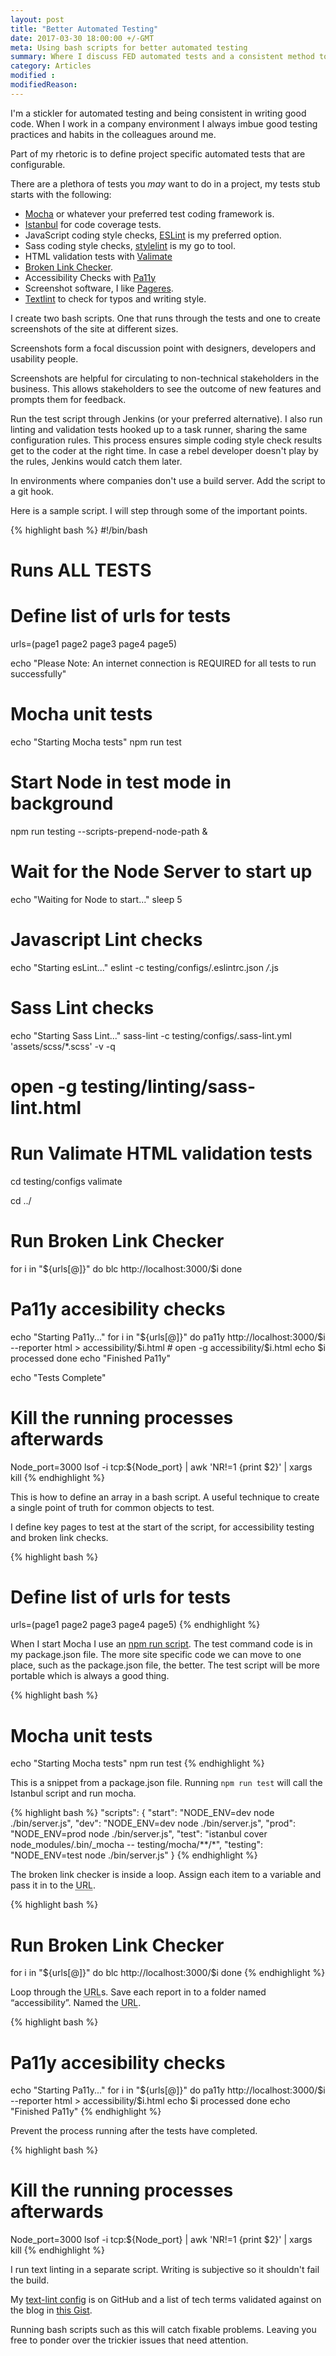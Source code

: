 ```yaml
---
layout: post
title: "Better Automated Testing"
date: 2017-03-30 18:00:00 +/-GMT
meta: Using bash scripts for better automated testing
summary: Where I discuss FED automated tests and a consistent method to implement them
category: Articles
modified :
modifiedReason:
---
```


I'm a stickler for automated testing and being consistent in writing good code. When I work in a company environment I always imbue good testing practices and habits in the colleagues around me.

Part of my rhetoric is to define project specific automated tests that are configurable.

There are a plethora of tests you *may* want to do in a project, my tests stub starts with the following:

* [Mocha](https://mochajs.org) or whatever your preferred test coding framework is.
* [Istanbul](https://github.com/gotwarlost/istanbul)  for code coverage tests.
* JavaScript coding style checks, [ESLint](http://eslint.org) is my preferred option.
* Sass coding style checks, [stylelint](https://stylelint.io) is my go to tool.
* HTML validation tests with [Valimate](https://github.com/jamesseanwright/valimate)
* [Broken Link Checker](https://github.com/stevenvachon/broken-link-checker).
* Accessibility Checks with [Pa11y](http://pa11y.org)
* Screenshot software, I like [Pageres](https://github.com/sindresorhus/pageres-cli).
* [Textlint](https://textlint.github.io) to check for typos and writing style.

I create two bash scripts. One that runs through the tests and one to create screenshots of the site at different sizes.

Screenshots form a focal discussion point with designers, developers and usability people.

Screenshots are helpful for circulating to non-technical stakeholders in the business. This allows stakeholders to see the outcome of new features and prompts them for feedback.

Run the test script through Jenkins (or your preferred alternative). I also run linting and validation tests hooked up to a task runner, sharing the same configuration rules. This process ensures simple coding style check results get to the coder at the right time. In case a rebel developer doesn't play by the rules, Jenkins would catch them later.

In environments where companies don't use a build server. Add the script to a git hook.

Here is a sample script. I will step through some of the important points.

{% highlight bash %}
#!/bin/bash
# Runs ALL TESTS

# Define list of urls for tests
urls=(page1 page2 page3 page4 page5)

echo "Please Note: An internet connection is REQUIRED for all tests to run successfully"

# Mocha unit tests
echo "Starting Mocha tests"
npm run test

# Start Node in test mode in background
npm run testing --scripts-prepend-node-path &

# Wait for the Node Server to start up
echo "Waiting for Node to start..."
sleep 5

# Javascript Lint checks
echo "Starting esLint..."
eslint -c testing/configs/.eslintrc.json */*.js

# Sass Lint checks
echo "Starting Sass Lint..."
sass-lint -c testing/configs/.sass-lint.yml 'assets/scss/*.scss' -v -q
# open -g testing/linting/sass-lint.html

# Run Valimate HTML validation tests
cd testing/configs
valimate

cd ../

# Run Broken Link Checker
for i in "${urls[@]}"
do
    blc http://localhost:3000/$i
done

# Pa11y accesibility checks
echo "Starting Pa11y..."
for i in "${urls[@]}"
do
    pa11y http://localhost:3000/$i --reporter html > accessibility/$i.html
    # open -g accessibility/$i.html
    echo $i processed
done
echo "Finished Pa11y"

echo "Tests Complete"

# Kill the running processes afterwards
Node_port=3000
lsof -i tcp:${Node_port} | awk 'NR!=1 {print $2}' | xargs kill
{% endhighlight %}

This is how to define an array in a bash script. A useful technique to create a single point of truth for common objects to test.

I define key pages to test at the start of the script, for accessibility testing and broken link checks.

{% highlight bash %}
# Define list of urls for tests
urls=(page1 page2 page3 page4 page5)
{% endhighlight %}

When I start Mocha I use an [npm run script](https://docs.npmjs.com/cli/run-script). The test command code is in my package.json file. The more site specific code we can move to one place, such as the package.json file, the better. The test script will be more portable which is always a good thing.

{% highlight bash %}
# Mocha unit tests
echo "Starting Mocha tests"
npm run test
{% endhighlight %}

This is a snippet from a package.json file. Running ```npm run test``` will call the Istanbul script and run mocha.

{% highlight bash %}
 "scripts": {
    "start": "NODE_ENV=dev node ./bin/server.js",
    "dev": "NODE_ENV=dev node ./bin/server.js",
    "prod": "NODE_ENV=prod node ./bin/server.js",
    "test": "istanbul cover node_modules/.bin/_mocha -- testing/mocha/**/*",
    "testing": "NODE_ENV=test node ./bin/server.js"
  }
{% endhighlight %}

The broken link checker is inside a loop. Assign each item to a variable and pass it in to the <abbr title="Uniform Resource Locator">URL</abbr>.

{% highlight bash %}
# Run Broken Link Checker
for i in "${urls[@]}"
do
    blc http://localhost:3000/$i
done
{% endhighlight %}

Loop through the <abbr title="Uniform Resource Locator">URL</abbr>s. Save each report in to a folder named “accessibility”. Named the <abbr title="Uniform Resource Locator">URL</abbr>.

{% highlight bash %}
# Pa11y accesibility checks
echo "Starting Pa11y..."
for i in "${urls[@]}"
do
    pa11y http://localhost:3000/$i --reporter html > accessibility/$i.html
    echo $i processed
done
echo "Finished Pa11y"
{% endhighlight %}

Prevent the process running after the tests have completed.

{% highlight bash %}
# Kill the running processes afterwards
Node_port=3000
lsof -i tcp:${Node_port} | awk 'NR!=1 {print $2}' | xargs kill
{% endhighlight %}

I run text linting in a separate script. Writing is subjective so it shouldn't fail the build.

My [text-lint config](https://github.com/vipickering/vincentp/blob/master/.textlintrc) is on GitHub and a list of tech terms validated against on the blog in [this Gist](https://gist.github.com/vipickering/73c14510fd40b0ec4ba6b5c5d323bee4).

Running bash scripts such as this  will catch fixable problems. Leaving you free to ponder over the trickier issues that need attention.
